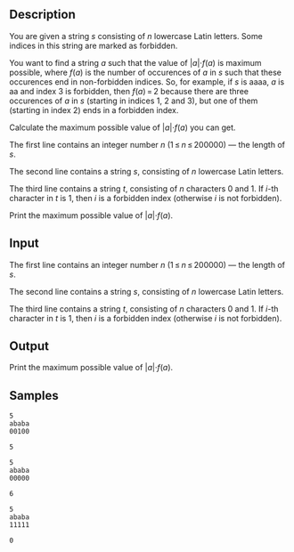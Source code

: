 ## Description

<div><p>You are given a string <span class="tex-span"><i>s</i></span> consisting of <span class="tex-span"><i>n</i></span> lowercase Latin letters. Some indices in this string are marked as <span class="tex-font-style-it">forbidden</span>.</p><p>You want to find a string <span class="tex-span"><i>a</i></span> such that the value of <span class="tex-span">|<i>a</i>|·<i>f</i>(<i>a</i>)</span> is maximum possible, where <span class="tex-span"><i>f</i>(<i>a</i>)</span> is the number of occurences of <span class="tex-span"><i>a</i></span> in <span class="tex-span"><i>s</i></span> such that these occurences end in non-forbidden indices. So, for example, if <span class="tex-span"><i>s</i></span> is <span class="tex-font-style-tt">aaaa</span>, <span class="tex-span"><i>a</i></span> is <span class="tex-font-style-tt">aa</span> and index <span class="tex-span">3</span> is forbidden, then <span class="tex-span"><i>f</i>(<i>a</i>) = 2</span> because there are three occurences of <span class="tex-span"><i>a</i></span> in <span class="tex-span"><i>s</i></span> (starting in indices <span class="tex-span">1</span>, <span class="tex-span">2</span> and <span class="tex-span">3</span>), but one of them (starting in index <span class="tex-span">2</span>) ends in a forbidden index.</p><p>Calculate the maximum possible value of <span class="tex-span">|<i>a</i>|·<i>f</i>(<i>a</i>)</span> you can get.</p></div><div class="input-specification"><p>The first line contains an integer number <span class="tex-span"><i>n</i></span> (<span class="tex-span">1 ≤ <i>n</i> ≤ 200000</span>) — the length of <span class="tex-span"><i>s</i></span>.</p><p>The second line contains a string <span class="tex-span"><i>s</i></span>, consisting of <span class="tex-span"><i>n</i></span> lowercase Latin letters.</p><p>The third line contains a string <span class="tex-span"><i>t</i></span>, consisting of <span class="tex-span"><i>n</i></span> characters <span class="tex-font-style-tt">0</span> and <span class="tex-font-style-tt">1</span>. If <span class="tex-span"><i>i</i></span>-th character in <span class="tex-span"><i>t</i></span> is <span class="tex-font-style-tt">1</span>, then <span class="tex-span"><i>i</i></span> is a forbidden index (otherwise <span class="tex-span"><i>i</i></span> is not forbidden).</p></div><div class="output-specification"><p>Print the maximum possible value of <span class="tex-span">|<i>a</i>|·<i>f</i>(<i>a</i>)</span>.</p></div>

## Input

<p>The first line contains an integer number <span class="tex-span"><i>n</i></span> (<span class="tex-span">1 ≤ <i>n</i> ≤ 200000</span>) — the length of <span class="tex-span"><i>s</i></span>.</p><p>The second line contains a string <span class="tex-span"><i>s</i></span>, consisting of <span class="tex-span"><i>n</i></span> lowercase Latin letters.</p><p>The third line contains a string <span class="tex-span"><i>t</i></span>, consisting of <span class="tex-span"><i>n</i></span> characters <span class="tex-font-style-tt">0</span> and <span class="tex-font-style-tt">1</span>. If <span class="tex-span"><i>i</i></span>-th character in <span class="tex-span"><i>t</i></span> is <span class="tex-font-style-tt">1</span>, then <span class="tex-span"><i>i</i></span> is a forbidden index (otherwise <span class="tex-span"><i>i</i></span> is not forbidden).</p>

## Output

<p>Print the maximum possible value of <span class="tex-span">|<i>a</i>|·<i>f</i>(<i>a</i>)</span>.</p>

## Samples

```input1
5
ababa
00100

```

```output1
5

```






```input2
5
ababa
00000

```

```output2
6

```






```input3
5
ababa
11111

```

```output3
0

```



